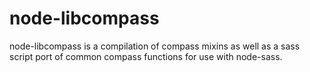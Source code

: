# node-libcompass
node-libcompass is a compilation of compass mixins as well as a sass script port of common compass functions for use with node-sass.
